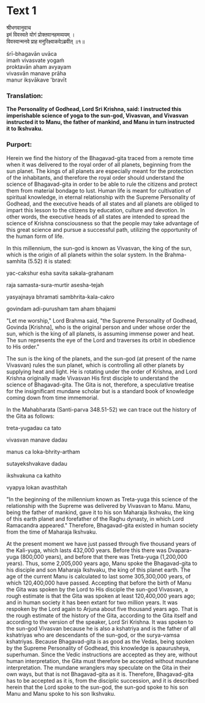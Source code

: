# Text 1

श्रीभगवानुवाच  
इमं विवस्वते योगं प्रोक्तवानहमव्ययम् ।  
विवस्वान्मनवे प्राह मनुरिक्ष्वाकवेऽब्रवीत् ॥१॥

śrī-bhagavān uvāca  
imaḿ vivasvate yogaḿ  
proktavān aham avyayam  
vivasvān manave prāha  
manur ikṣvākave 'bravīt



### Translation:

**The Personality of Godhead, Lord Sri Krishna, said: I instructed this imperishable science of yoga to the sun-god, Vivasvan, and Vivasvan instructed it to Manu, the father of mankind, and Manu in turn instructed it to Ikshvaku.**

### Purport:

Herein we find the history of the Bhagavad-gita traced from a remote time when it was delivered to the royal order of all planets, beginning from the sun planet. The kings of all planets are especially meant for the protection of the inhabitants, and therefore the royal order should understand the science of Bhagavad-gita in order to be able to rule the citizens and protect them from material bondage to lust. Human life is meant for cultivation of spiritual knowledge, in eternal relationship with the Supreme Personality of Godhead, and the executive heads of all states and all planets are obliged to impart this lesson to the citizens by education, culture and devotion. In other words, the executive heads of all states are intended to spread the science of Krishna consciousness so that the people may take advantage of this great science and pursue a successful path, utilizing the opportunity of the human form of life.

In this millennium, the sun-god is known as Vivasvan, the king of the sun, which is the origin of all planets within the solar system. In the Brahma-samhita (5.52) it is stated:

yac-cakshur esha savita sakala-grahanam

raja samasta-sura-murtir asesha-tejah

yasyajnaya bhramati sambhrita-kala-cakro

govindam adi-purusham tam aham bhajami

"Let me worship," Lord Brahma said, "the Supreme Personality of Godhead, Govinda [Krishna], who is the original person and under whose order the sun, which is the king of all planets, is assuming immense power and heat. The sun represents the eye of the Lord and traverses its orbit in obedience to His order."

The sun is the king of the planets, and the sun-god (at present of the name Vivasvan) rules the sun planet, which is controlling all other planets by supplying heat and light. He is rotating under the order of Krishna, and Lord Krishna originally made Vivasvan His first disciple to understand the science of Bhagavad-gita. The Gita is not, therefore, a speculative treatise for the insignificant mundane scholar but is a standard book of knowledge coming down from time immemorial.

In the Mahabharata (Santi-parva 348.51-52) we can trace out the history of the Gita as follows:

treta-yugadau ca tato

vivasvan manave dadau

manus ca loka-bhrity-artham

sutayekshvakave dadau

ikshvakuna ca kathito

vyapya lokan avasthitah

"In the beginning of the millennium known as Treta-yuga this science of the relationship with the Supreme was delivered by Vivasvan to Manu. Manu, being the father of mankind, gave it to his son Maharaja Ikshvaku, the king of this earth planet and forefather of the Raghu dynasty, in which Lord Ramacandra appeared." Therefore, Bhagavad-gita existed in human society from the time of Maharaja Ikshvaku.

At the present moment we have just passed through five thousand years of the Kali-yuga, which lasts 432,000 years. Before this there was Dvapara-yuga (800,000 years), and before that there was Treta-yuga (1,200,000 years). Thus, some 2,005,000 years ago, Manu spoke the Bhagavad-gita to his disciple and son Maharaja Ikshvaku, the king of this planet earth. The age of the current Manu is calculated to last some 305,300,000 years, of which 120,400,000 have passed. Accepting that before the birth of Manu the Gita was spoken by the Lord to His disciple the sun-god Vivasvan, a rough estimate is that the Gita was spoken at least 120,400,000 years ago; and in human society it has been extant for two million years. It was respoken by the Lord again to Arjuna about five thousand years ago. That is the rough estimate of the history of the Gita, according to the Gita itself and according to the version of the speaker, Lord Sri Krishna. It was spoken to the sun-god Vivasvan because he is also a kshatriya and is the father of all kshatriyas who are descendants of the sun-god, or the surya-vamsa kshatriyas. Because Bhagavad-gita is as good as the Vedas, being spoken by the Supreme Personality of Godhead, this knowledge is apaurusheya, superhuman. Since the Vedic instructions are accepted as they are, without human interpretation, the Gita must therefore be accepted without mundane interpretation. The mundane wranglers may speculate on the Gita in their own ways, but that is not Bhagavad-gita as it is. Therefore, Bhagavad-gita has to be accepted as it is, from the disciplic succession, and it is described herein that the Lord spoke to the sun-god, the sun-god spoke to his son Manu and Manu spoke to his son Ikshvaku.